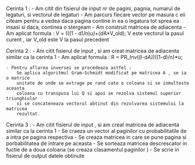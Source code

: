 Cerinta 1 :
	- Am citit din fisierul de input nr de pagini, pagnia, numarul de legaturi, si vectorul de legaturi
	- Am parcurs fiecare vector pe masura c eii citeam pentru a vedea daca pagina contine in ea o legatura 
	tot sprea ea insasi si daca, continea o stergeam
	- Am construit matricea de adiacenta
	- Am aplicat formula :
		V = (((1 - d)/n)*u)+(d*A*V_old);
		V este vectorul la pasul curent , iar V_old este V la pasul precedent


Cerinta 2 :
	- Am citit fisierul de input , si am creat matricea de adiacenta similar ca la cerinta 1 
	- Am aplicat formula :
		R = PR_Inv((I-d*A))*((1-d)/n)*u;

	- Pentru aflarea inversei se procedeaza astfel : 
		Se aplica algoritmul Gram-Schmidt modificat pe matricea A , se ia o matrice
		unitate de unde se extrage pe rand cate o coloana si se inmulteste aceasta 
		coloana cu transpusa lui Q si apoi se rezolva sistemul superior triunghiular
		si se concateneaza vectorul abtinut din rezolvarea sistemului la matricea
		rezultat.

Cerinta 3 :
	- Am citit fisierul de input , si am creat matricea de adiacenta similar ca la cerinta 1 
	- Se craeza un vector al paginilor cu probabilitatile de a intra pe pagina respectiva
	- Se creaza matricea in care se pune pagina si porbabilitatea de intrare pe aceasta
	- Se sorteaza matricea descrescator in fuctie de a doua coloana (se creaza clasamentul paginilor )
	- Se scrie in fisierul de output datele obtinute